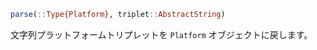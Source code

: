 ```julia
parse(::Type{Platform}, triplet::AbstractString)
```

文字列プラットフォームトリプレットを `Platform` オブジェクトに戻します。
